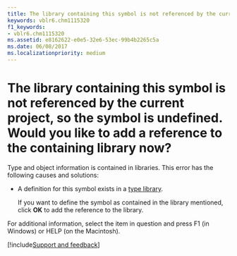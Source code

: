 ```yaml
---
title: The library containing this symbol is not referenced by the current project, so the symbol is undefined. Would you like to add a reference to the containing library now?
keywords: vblr6.chm1115320
f1_keywords:
- vblr6.chm1115320
ms.assetid: e8162622-e0e5-32e6-53ec-99b4b2265c5a
ms.date: 06/08/2017
ms.localizationpriority: medium
---
```



# The library containing this symbol is not referenced by the current project, so the symbol is undefined. Would you like to add a reference to the containing library now?

Type and object information is contained in libraries. This error has the following causes and solutions:



- A definition for this symbol exists in a [type library](../../Glossary/vbe-glossary.md#type-library).
    
    If you want to define the symbol as contained in the library mentioned, click **OK** to add the reference to the library.
    

For additional information, select the item in question and press F1 (in Windows) or HELP (on the Macintosh).

[!include[Support and feedback](~/includes/feedback-boilerplate.md)]